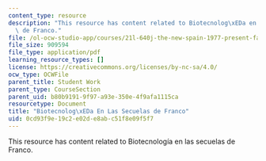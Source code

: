 ```yaml
---
content_type: resource
description: "This resource has content related to Biotecnolog\xEDa en las secuelas\
  \ de Franco."
file: /ol-ocw-studio-app/courses/21l-640j-the-new-spain-1977-present-fall-2015/0cd93f9e19c2e02de8abc51f8e09f5f7_MIT21L_640JF15_BioFranco.pdf
file_size: 909594
file_type: application/pdf
learning_resource_types: []
license: https://creativecommons.org/licenses/by-nc-sa/4.0/
ocw_type: OCWFile
parent_title: Student Work
parent_type: CourseSection
parent_uid: b80b9191-9f97-a93e-350e-4f9afa1115ca
resourcetype: Document
title: "Biotecnolog\xEDa En Las Secuelas de Franco"
uid: 0cd93f9e-19c2-e02d-e8ab-c51f8e09f5f7
---
```

This resource has content related to Biotecnología en las secuelas de Franco.